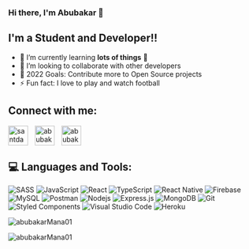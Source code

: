 ### Hi there, I'm Abubakar 👋 

## I'm a Student and Developer!!

- 🌱 I’m currently learning **lots of things** 🤣
- 👯 I’m looking to collaborate with other developers
- 🥅 2022 Goals: Contribute more to Open Source projects
- ⚡ Fun fact: I love to play and watch football

## Connect with me:

<p align="left">
<a href="https://instagram.com/abubakr_mana_" target="blank"><img align="center" src="https://cdn3.iconfinder.com/data/icons/2018-social-media-logotypes/1000/2018_social_media_popular_app_logo_instagram-64.png" alt="santdas36" height="40" width="40" /></a>
<a href="https://linkedin.com/in/abubakar-yahya-mana-509589206" target="blank"><img align="center" src="https://cdn0.iconfinder.com/data/icons/social-circle-3/72/Linkedin-64.png" alt="abubakarMana01" height="40" width="40" style="margin-left: 10px" /></a>
<a href="https://twitter.com/abubakarMana1" target="blank"><img align="center" src="https://cdn2.iconfinder.com/data/icons/social-media-2285/512/1_Twitter2_colored_svg-64.png" alt="abubakarMana01" height="40" width="40" style="margin-left: 10px" /></a>
</p>

## 💻 Languages and Tools:

![SASS](https://img.shields.io/badge/Sass-CC6699?style=for-the-badge&logo=sass&logoColor=white)
![JavaScript](https://img.shields.io/badge/JavaScript-F7DF1E?style=for-the-badge&logo=javascript&logoColor=black)
![React](https://img.shields.io/badge/React-20232A?style=for-the-badge&logo=react&logoColor=61DAFB)
![TypeScript](https://img.shields.io/badge/TypeScript-007ACC?style=for-the-badge&logo=typescript&logoColor=white)
![React Native](https://img.shields.io/badge/React_Native-20232A?style=for-the-badge&logo=react&logoColor=61DAFB)
![Firebase](https://img.shields.io/badge/firebase-ffca28?style=for-the-badge&logo=firebase&logoColor=black)
![MySQL](https://img.shields.io/badge/MySQL-00000F?style=for-the-badge&logo=mysql&logoColor=white)
![Postman](https://img.shields.io/badge/Postman-FF6C37?style=for-the-badge&logo=Postman&logoColor=white)
![Nodejs](https://img.shields.io/badge/Node.js-339933?style=for-the-badge&logo=nodedotjs&logoColor=white)
![Express.js](https://img.shields.io/badge/Express.js-000000?style=for-the-badge&logo=express&logoColor=white)
![MongoDB](https://img.shields.io/badge/MongoDB-4EA94B?style=for-the-badge&logo=mongodb&logoColor=white)
![Git](https://img.shields.io/badge/Git-F05032?style=for-the-badge&logo=git&logoColor=white)
![Styled Components](https://img.shields.io/badge/styled--components-DB7093?style=for-the-badge&logo=styled-components&logoColor=white)
![Visual Studio Code](https://img.shields.io/badge/Visual_Studio_Code-0078D4?style=for-the-badge&logo=visual%20studio%20code&logoColor=white)
![Heroku](https://img.shields.io/badge/Heroku-430098?style=for-the-badge&logo=heroku&logoColor=white)
 
 
<p><img src="https://github-readme-stats.vercel.app/api?username=abubakarMana01&show_icons=true&theme=react&title_color=3cb480&locale=en" alt="abubakarMana01" /></p>

<p float="left"><img src="https://github-readme-stats.vercel.app/api/top-langs?username=abubakarMana01&show_icons=true&theme=react&title_color=3cb480&locale=en&layout=compact"   alt="abubakarMana01" /></p>
 </div>
 
[twitter]: https://twitter.com/abubakarMana01
[instagram]: https://instagram.com/abubakr_mana_
[github]: https://github.com/abubakarmana01
[linkedin]: https://linkedin.com/in/abubakar-yahya-mana-509589206
